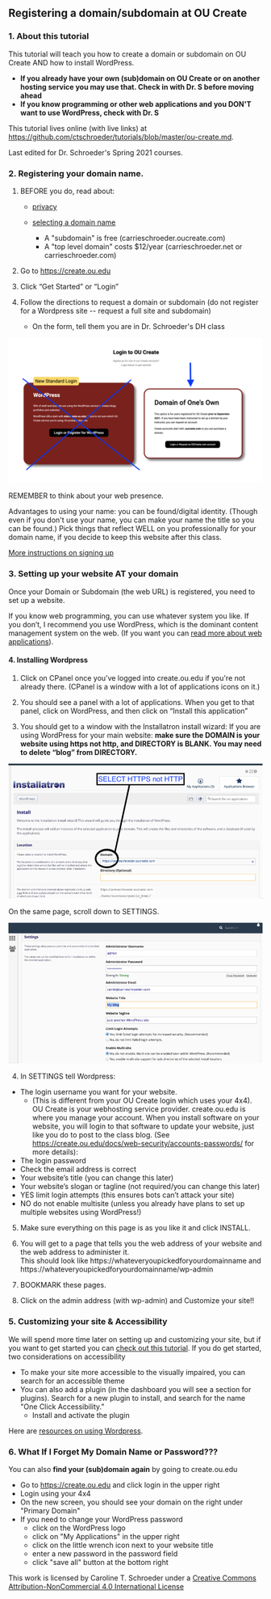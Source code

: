 ## Registering a domain/subdomain at OU Create ##

### 1. About this tutorial ###

This tutorial will teach you how to create a domain or subdomain on OU Create AND how to install WordPress. 
- **If you already have your own (sub)domain on OU Create or on another hosting service you may use that. Check in with Dr. S before moving ahead**
- **If you know programming or other web applications and you DON'T want to use WordPress, check with Dr. S**

This tutorial lives online (with live links) at https://github.com/ctschroeder/tutorials/blob/master/ou-create.md.

Last edited for Dr. Schroeder's Spring 2021 courses.

### 2. Registering your domain name. ###

1. BEFORE you do, read about:

   - [privacy](https://create.ou.edu/docs/web-security/privacy-and-create-ou/)

   - [selecting a domain name](https://create.ou.edu/docs/getting-started/choosing-a-domain-name/)

      - A "subdomain" is free (carrieschroeder.oucreate.com)
      - A "top level domain" costs $12/year (carrieschroeder.net or carrieschroeder.com)

2. Go to https://create.ou.edu

3. Click “Get Started” or “Login” 

4. Follow the directions to request a domain or subdomain (do not register for a Wordpress site -- request a full site and subdomain)

   - On the form, tell them you are in Dr. Schroeder's DH class
  
![OU Create](https://github.com/ctschroeder/tutorials/blob/master/images/OUCreate-DOOO.png)

REMEMBER to think about your web presence.  

Advantages to using your name: you can be found/digital identity.  (Though even if you don't use your name, you can make your name the title so you can be found.)
Pick things that reflect WELL on you professionally for your domain name, if you decide to keep this website after this class.

[More instructions on signing up](https://create.ou.edu/docs/getting-started/signing-up/)

### 3. Setting up your website AT your domain ###

Once your Domain or Subdomain (the web URL) is registered, you need to set up a website.  

If you know web programming, you can use whatever system you like.  If you don’t, I recommend you use WordPress, which is the dominant content management system on the web.  (If you want you can [read more about web applications](https://create.ou.edu/docs/web-apps/what-exactly-is-a-web-application/)). 

#### 4. Installing Wordpress ####

1.	Click on CPanel once you’ve logged into create.ou.edu if you're not already there. (CPanel is a window with a lot of applications icons on it.)

2.	You should see a panel with a lot of applications.  When you get to that panel, click on WordPress, and then click on “Install this application” 

3.	You should get to a window with the Installatron install wizard:
If you are using WordPress for your main website:  **make sure the DOMAIN is your website using https not http, and DIRECTORY is BLANK. You may need to delete “blog” from DIRECTORY.**
 
![Installatron](https://github.com/ctschroeder/tutorials/blob/master/images/installatron.png)
 
On the same page, scroll down to SETTINGS.   

![Installatron Settings](https://github.com/ctschroeder/tutorials/blob/master/images/installatron-settings.png)

4. In SETTINGS tell Wordpress:
  - The login username you want for your website.  
      - (This is different from your OU Create login which uses your 4x4).  OU Create is your webhosting service provider.  create.ou.edu is where you manage your account.  When you install software on your website, you will login to that software to update your website, just like you do to post to the class blog. (See https://create.ou.edu/docs/web-security/accounts-passwords/ for more details):
  - The login password
  - Check the email address is correct
  - Your website’s title (you can change this later)
  - Your website’s slogan or tagline  (not required/you can change this later)
  - YES limit login attempts (this ensures bots can’t attack your site)
  - NO do not enable multisite (unless you already have plans to set up multiple websites using WordPress!)

5. Make sure everything on this page is as you like it and click INSTALL.

6. You will get to a page that tells you the web address of your website and the web address to administer it.  
This should look like https://whateveryoupickedforyourdomainname and https://whateveryoupickedforyourdomainname/wp-admin 

7. BOOKMARK these pages. 

8. Click on the admin address (with wp-admin) and Customize your site!!  

### 5. Customizing your site & Accessibility

We will spend more time later on setting up and customizing your site, but if you want to get started you can [check out this tutorial](https://github.com/ctschroeder/tutorials/blob/master/basic-wp-setup.md). If you do get started, two considerations on accessibility
   - To make your site more accessible to the visually impaired, you can search for an accessible theme 
   - You can also add a plugin (in the dashboard you will see a section for plugins). Search for a new plugin to install, and search for the name "One Click Accessibility." 
      - Install and activate the plugin

Here are [resources on using Wordpress](https://github.com/ctschroeder/tutorials/blob/master/wp-roundup.md).

### 6. What If I Forget My Domain Name or Password??? ###

You can also **find your (sub)domain again** by going to create.ou.edu

   - Go to https://create.ou.edu and click login in the upper right
   - Login using your 4x4
   - On the new screen, you should see your domain on the right under "Primary Domain"
   - If you need to change your WordPress password
     - click on the WordPress logo
     - click on "My Applications" in the upper right
     - click on the little wrench icon next to your website title
     - enter a new password in the password field
     - click "save all" button at the bottom right


This work is licensed by Caroline T. Schroeder under a [Creative Commons Attribution-NonCommercial 4.0 International License](https://creativecommons.org/licenses/by-nc/4.0/)
